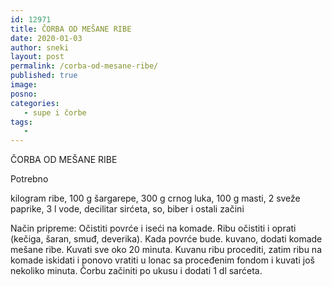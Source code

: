 ```yaml
---
id: 12971
title: ČORBA OD MEŠANE RIBE
date: 2020-01-03
author: sneki
layout: post
permalink: /corba-od-mesane-ribe/
published: true
image: 
posno: 
categories:
   - supe i čorbe
tags:
   -
---
```

ČORBA OD MEŠANE RIBE

Potrebno 


kilogram ribe,
100 g šargarepe, 
300 g crnog luka, 
100 g masti, 
2 sveže paprike, 
3 l vode,
 decilitar sirćeta,
so, 
biber 
i ostali začini

Način pripreme:
Očistiti povrće i iseći na komade. Ribu očistiti i
oprati (kečiga, šaran, smuđ, deverika). Kada povrće bude.
kuvano, dodati komade mešane ribe. Kuvati sve oko 20
minuta. Kuvanu ribu procediti, zatim ribu na komade
iskidati i ponovo vratiti u lonac sa proceđenim fondom
i kuvati još nekoliko minuta. Čorbu začiniti po ukusu i
dodati 1 dl sarćeta.
  

